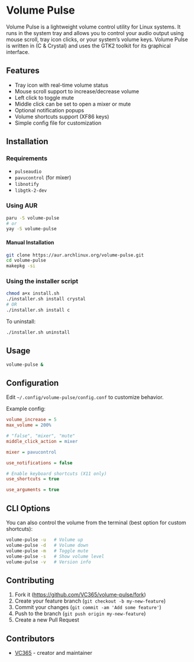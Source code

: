 # Volume Pulse

Volume Pulse is a lightweight volume control utility for Linux systems. It runs in the system tray and allows you to control your audio output using mouse scroll, tray icon clicks, or your system’s volume keys. Volume Pulse is written in (C & Crystal) and uses the GTK2 toolkit for its graphical interface.

## Features

* Tray icon with real-time volume status
* Mouse scroll support to increase/decrease volume
* Left click to toggle mute
* Middle click can be set to open a mixer or mute
* Optional notification popups
* Volume shortcuts support (XF86 keys)
* Simple config file for customization

## Installation

### Requirements

* `pulseaudio`
* `pavucontrol` (for mixer)
* `libnotify`
* `libgtk-2-dev`

### Using AUR

```bash
paru -S volume-pulse
# or
yay -S volume-pulse
```
#### Manual Installation
```bash
git clone https://aur.archlinux.org/volume-pulse.git
cd volume-pulse
makepkg -si
```

### Using the installer script

```bash
chmod a+x install.sh
./installer.sh install crystal
# OR
./installer.sh install c 
```

To uninstall:

```bash
./installer.sh uninstall
```

## Usage

```bash
volume-pulse &
```

## Configuration

Edit `~/.config/volume-pulse/config.conf` to customize behavior.

Example config:

```ini
volume_increase = 5
max_volume = 200%

# "false", "mixer", "mute"
middle_click_action = mixer

mixer = pavucontrol

use_notifications = false

# Enable keyboard shortcuts (X11 only)
use_shortcuts = true

use_arguments = true

```

## CLI Options

You can also control the volume from the terminal (best option for custom shortcuts):

```bash
volume-pulse -u   # Volume up
volume-pulse -d   # Volume down
volume-pulse -m   # Toggle mute
volume-pulse -s   # Show volume level
volume-pulse -v   # Version info
```

## Contributing

1. Fork it (<https://github.com/VC365/volume-pulse/fork>)
2. Create your feature branch (`git checkout -b my-new-feature`)
3. Commit your changes (`git commit -am 'Add some feature'`)
4. Push to the branch (`git push origin my-new-feature`)
5. Create a new Pull Request

## Contributors

- [VC365](https://github.com/VC365) - creator and maintainer
